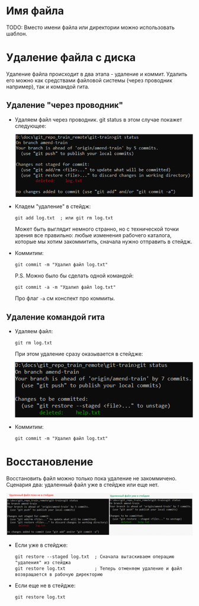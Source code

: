 # Имя файла

TODO: Вместо имени файла или директории можно использовать шаблон.

# Удаление файла с диска

Удаление файла происходит в два этапа - удаление и коммит. Удалить его можно как средствами файловой системы (через проводник например), так и командой гита.

## Удаление "через проводник"

* Удаляем файл через проводник. git status в этом случае покажет следующее:

  <img src="img/delete-manually-from-explorer.png" alt="delete-manually-from-explorer"  />

* Кладем "удаление" в стейдж:

  ```
  git add log.txt  ; или git rm log.txt
  ```

  Может быть выглядит немного странно, но с технической точки зрения все правильно: любые изменения рабочего каталога, которые мы хотим закоммитить, сначала нужно отправить в стейдж.

* Коммитим:

  ```
  git commit -m "Удалил файл log.txt"
  ```

  P.S. Можно было бы сделать одной командой:

  ```
  git commit -a -m "Удалил файл log.txt"
  ```

  Про флаг `-a` см конспект про коммиты.

## Удаление командой гита

* Удаляем файл:

  ```
  git rm log.txt
  ```

  При этом удаление сразу оказывается в стейдже:

  <img src="img/staged-deletion.png" alt="staged-deletion"  />

* Коммитим:

  ```
  git commit -m "Удалил файл log.txt"
  ```

# Восстановление

Восстановить файл можно только пока удаление не закоммичено. Сценария два: удаленный файл уже в стейдже или еще нет.

![deleted-in-stage-and-not-yet](img/deleted-in-stage-and-not-yet.png)

* Если уже в стейдже:

  ```
  git restore --staged log.txt  ; Сначала вытаскиваем операцию "удаления" из стейджа
  git restore log.txt           ; Теперь отменяем удаление и файл возвращается в рабочую директорию
  ```

* Если еще не в стейдже:

  ```
  git restore log.txt
  ```


